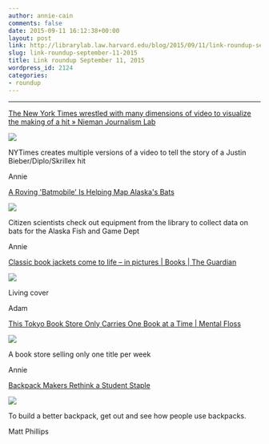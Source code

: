 ```yaml
---
author: annie-cain
comments: false
date: 2015-09-11 16:12:38+00:00
layout: post
link: http://librarylab.law.harvard.edu/blog/2015/09/11/link-roundup-september-11-2015/
slug: link-roundup-september-11-2015
title: Link roundup September 11, 2015
wordpress_id: 2124
categories:
- roundup
---
```


________________________________________

[The New York Times wrestled with many dimensions of video to visualize the making of a hit » Nieman Journalism Lab](http://www.niemanlab.org/2015/09/the-new-york-times-wrestled-with-many-dimensions-of-video-to-visualize-the-making-of-a-hit/)

[![](http://librarylab.law.harvard.edu/roundup/images/55f2fd75f336b.png)](http://www.niemanlab.org/2015/09/the-new-york-times-wrestled-with-many-dimensions-of-video-to-visualize-the-making-of-a-hit/)

NYTimes creates multiple versions of a video to tell the story of a Justin Bieber/Diplo/Skrillex hit

Annie

[A Roving 'Batmobile' Is Helping Map Alaska's Bats](http://blogs.discovermagazine.com/crux/2015/09/08/alaska-batmobile-map-bats/#.VfLxG53BzGf)

[![](http://librarylab.law.harvard.edu/roundup/images/55f2f18b559a0.png)](http://blogs.discovermagazine.com/crux/2015/09/08/alaska-batmobile-map-bats/#.VfLxG53BzGf)

Citizen scientists check out equipment from the library to collect data on bats for the Alaska Fish and Game Dept

Annie

[Classic book jackets come to life – in pictures | Books | The Guardian](http://www.theguardian.com/books/2015/sep/10/classic-book-covers-gifs-in-pictures)

[![](http://librarylab.law.harvard.edu/roundup/images/55f1c430dec3c.png)](http://www.theguardian.com/books/2015/sep/10/classic-book-covers-gifs-in-pictures)

Living cover

Adam

[This Tokyo Book Store Only Carries One Book at a Time | Mental Floss](http://mentalfloss.com/article/68196/tokyo-book-store-only-carries-one-book-time)

[![](http://librarylab.law.harvard.edu/roundup/images/55ef138a7b237.png)](http://mentalfloss.com/article/68196/tokyo-book-store-only-carries-one-book-time)

A book store selling only one title per week

Annie

[Backpack Makers Rethink a Student Staple](http://www.nytimes.com/2015/09/03/business/backpack-makers-rethink-a-student-staple.html)

[![](http://librarylab.law.harvard.edu/roundup/images/55e8df621ee5d.png)](http://www.nytimes.com/2015/09/03/business/backpack-makers-rethink-a-student-staple.html)

To build a better backpack, get out and see how people use backpacks.

Matt Phillips
